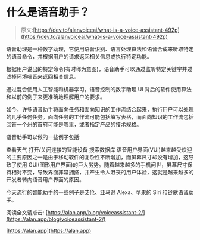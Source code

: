 # 什么是语音助手？

> 原文:[https://dev.to/alanvoiceai/what-is-a-voice-assistant-492p](https://dev.to/alanvoiceai/what-is-a-voice-assistant-492p)

语音助理是一种数字助理，它使用语音识别、语言处理算法和语音合成来听取特定的语音命令，并根据用户的请求返回相关信息或执行特定功能。

根据用户说出的特定命令(有时称为意图)，语音助手可以通过监听特定关键字并过滤掉环境噪音来返回相关信息。

通过混合使用人工智能和机器学习，语音控制的数字助理 UI 背后的软件使用算法和以前的例子来更准确地理解用户的要求。

如今，许多语音助手将面向任务和面向知识的工作流结合起来，执行用户可以处理的几乎任何任务。面向任务的工作流可能包括填写表格，而面向知识的工作流包括回答一个州的首府可能是哪里，或者指定产品的技术规格。

语音助手可以做的一些例子包括:

查看天气
打开/关闭连接的智能设备
搜索数据库
语音用户界面(VUI)越来越受欢迎的主要原因之一是由于移动软件的复杂性不断增加，而屏幕尺寸却没有增加，这导致了使用 GUI(图形用户界面)的巨大劣势。随着越来越多的手机问世，屏幕尺寸保持相对不变，导致界面非常拥挤，并产生令人沮丧的用户体验，这就是越来越多的开发者转向语音用户界面的原因。

今天流行的智能助手的一些例子是艾伦、亚马逊 Alexa、苹果的 Siri 和谷歌语音助手。

阅读全文请点击:
[https://alan.app/blog/voiceassistant-2/](https://alan.app/blog/voiceassistant-2/)

[https://alan.app](https://alan.app)